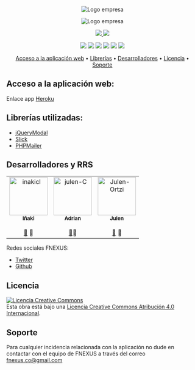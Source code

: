 <p align="center">
    <img src="https://raw.githubusercontent.com/fnexus/Reto2/master/index/img/logo_chiquito.png" alt="Logo empresa"/>
</p>
<p align="center">
    <img src="https://raw.githubusercontent.com/fnexus/Reto2/master/index/img/index_photo.png" alt="Logo empresa"/>
</p>

<p align="center">
  <a href="https://opensource.org/licenses/Apache-2.0">
    <img src="https://img.shields.io/badge/License-Apache-green">
  </a>
  <a href="https://github.com/SAMAifyWEB/RETO1">
    <img src="https://img.shields.io/badge/Version-2.0-yellowgreen">
 </a>
 <p align="center">
    <img src="https://img.shields.io/badge/HTML-5-e34f26">
    <img src="https://img.shields.io/badge/CSS-3-orange">
    <img src="https://img.shields.io/badge/JavaScript-Last_Version-f7df1e">
    <img src="https://img.shields.io/badge/MySQL-v5.7.28-00758f">
    <img src="https://img.shields.io/badge/PHP-v7.2-8892be">
    <img src="https://img.shields.io/badge/JQuery-v3.4.1-0769ad">
</p>

<p align="center">
  <a href="#acceso">Acceso a la aplicación web</a> •
  <a href="#librerias">Librerías</a> •
  <a href="#desarrolladores">Desarrolladores</a> •
  <a href="#licencia">Licencia</a> •
  <a href="#soporte">Soporte</a>
</p>
 
## Acceso a la aplicación web:
Enlace app [Heroku](https://final-stack.herokuapp.com)

## Librerías utilizadas:
 - <a href="https://jquerymodal.com/">jQueryModal</a>
 - <a href="https://kenwheeler.github.io/slick/">Slick</a>
 - <a href="https://github.com/PHPMailer/PHPMailer">PHPMailer</a>



## Desarrolladores y RRS

<table>
  <tr>
    <td align="center"><a href="https://github.com/inakicl"><img src="https://avatars3.githubusercontent.com/u/23460143?    s=400&v=4" width="100px;" alt="inakicl"/><br /><sub><b>Iñaki </b></sub></a><br />
    </a><br /><a href="https://github.com/fnexus/Reto2/commits?author=inakicl" title="Commits">📖</a>
  👀
    </td>
    <td align="center"><a href="https://github.com/AdrianDanlos"><img src="https://avatars3.githubusercontent.com/u/27602026?s=400&v=4" width="100px;" alt="julen-C"/><br /><sub><b>Adrian</b></sub></a><br/>
      </a><br /><a href="https://github.com/fnexus/Reto2/commits?author=AdrianDanlos" title="Commits">📖</a>👀
    </td>
    <td align="center"><a href="https://github.com/JulenOZegibide"><img src="https://avatars3.githubusercontent.com/u/43949194?s=400&v=4" width="100px;" alt="Julen-Ortzi"/><br /><sub><b>Julen</b></sub></a><br />
      </a><br /><a href="https://github.com/fnexus/Reto2/commits?author=JulenOZegibide" title="Commits">📖</a>   
      👀
    </td>    
  </tr>
</table>

Redes sociales FNEXUS:
 - <a href="https://twitter.com/fnexusteam">Twitter</a>
 - <a href="https://github.com/Final-Stack/project-stack">Github</a>
 
 ## Licencia
 <a rel="license" href="http://creativecommons.org/licenses/by/4.0/"><img alt="Licencia Creative Commons" style="border-width:0" src="https://i.creativecommons.org/l/by/4.0/88x31.png" /></a><br />Esta obra está bajo una <a rel="license" href="http://creativecommons.org/licenses/by/4.0/">Licencia Creative Commons Atribución 4.0 Internacional</a>.
 
 ## Soporte
Para cualquier incidencia relacionada con la aplicación no dude en contactar con el equipo de FNEXUS a través del correo fnexus.co@gmail.com
